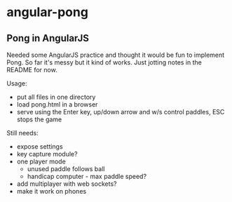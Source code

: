 # angular-pong
## Pong in AngularJS

Needed some AngularJS practice and thought it would be fun to implement Pong. So far it's messy but it kind of works. Just jotting notes in the README for now.

Usage:

- put all files in one directory
- load pong.html in a browser
- serve using the Enter key, up/down arrow and w/s control paddles, ESC stops the game

Still needs:

- expose settings
- key capture module?
- one player mode
  * unused paddle follows ball
  * handicap computer - max paddle speed?
- add multiplayer with web sockets?
- make it work on phones
